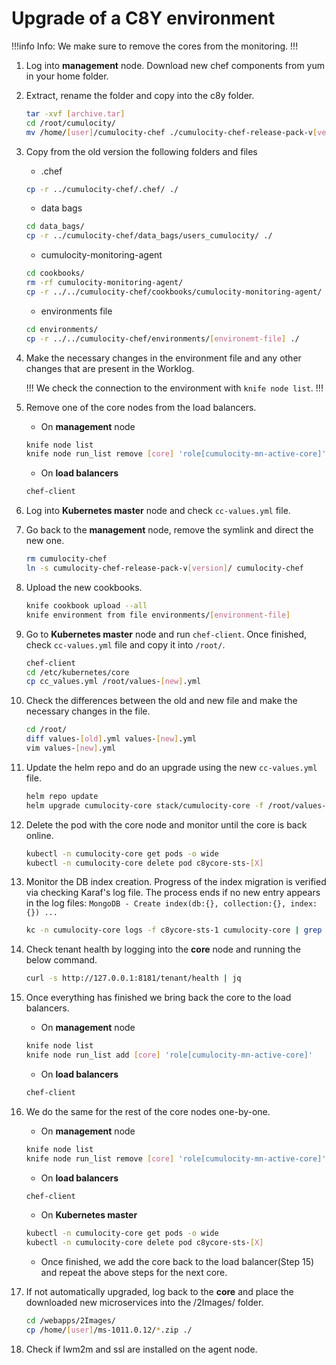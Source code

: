 # Upgrade of a C8Y environment

!!!info Info: 
We make sure to remove the cores from the monitoring. 
!!!

1. Log into **management** node. Download new chef components from yum in your home folder.

2. Extract, rename the folder and copy into the c8y folder.

     ```bash
     tar -xvf [archive.tar]
     cd /root/cumulocity/
     mv /home/[user]/cumulocity-chef ./cumulocity-chef-release-pack-v[version]/
     ```

3. Copy from the old version the following folders and files

    - .chef

     ```bash
     cp -r ../cumulocity-chef/.chef/ ./
     ```

    - data bags

     ```bash
     cd data_bags/
     cp -r ../cumulocity-chef/data_bags/users_cumulocity/ ./
     ```

    - cumulocity-monitoring-agent

     ```bash
     cd cookbooks/
     rm -rf cumulocity-monitoring-agent/
     cp -r ../../cumulocity-chef/cookbooks/cumulocity-monitoring-agent/ ./
     ```

    - environments file

     ```bash
     cd environments/
     cp -r ../../cumulocity-chef/environments/[environemt-file] ./
     ```

4. Make the necessary changes in the environment file and any other changes that are present in the Worklog.

    !!!
    We check the connection to the environment with `knife node list`. 
    !!!

5. Remove one of the core nodes from the load balancers.

     - On **management** node

     ```bash
     knife node list
     knife node run_list remove [core] 'role[cumulocity-mn-active-core]'
     ```

     - On **load balancers**

     ```bash
     chef-client
     ```

6. Log into **Kubernetes master** node and check `cc-values.yml` file.

7. Go back to the **management** node, remove the symlink and direct the new one.

     ```bash
     rm cumulocity-chef
     ln -s cumulocity-chef-release-pack-v[version]/ cumulocity-chef
     ```

8. Upload the new cookbooks.

     ```bash
     knife cookbook upload --all
     knife environment from file environments/[environment-file]
     ```

9. Go to **Kubernetes master** node and run `chef-client`. Once finished, check `cc-values.yml` file and copy it into `/root/`.

     ```bash
     chef-client
     cd /etc/kubernetes/core
     cp cc_values.yml /root/values-[new].yml
     ```

10. Check the differences between the old and new file and make the necessary changes in the file.

     ```bash
     cd /root/
     diff values-[old].yml values-[new].yml
     vim values-[new].yml
     ```

11. Update the helm repo and do an upgrade using the new `cc-values.yml` file.

     ```bash
     helm repo update
     helm upgrade cumulocity-core stack/cumulocity-core -f /root/values-[new].yml --namespace=cumulocity-core --version [version]
     ```

12. Delete the pod with the core node and monitor until the core is back online.

     ```bash
     kubectl -n cumulocity-core get pods -o wide
     kubectl -n cumulocity-core delete pod c8ycore-sts-[X]
     ```

13. Monitor the DB index creation. Progress of the index migration is verified via checking Karaf's log file. The
process ends if no new entry appears in the log files: `MongoDB - Create index(db:{},
collection:{}, index:{}) ...`

     ```bash
     kc -n cumulocity-core logs -f c8ycore-sts-1 cumulocity-core | grep index
     ```

14. Check tenant health by logging into the **core** node and running the below command.

     ```bash
     curl -s http://127.0.0.1:8181/tenant/health | jq
     ```

15. Once everything has finished we bring back the core to the load balancers.

     - On **management** node

     ```bash
     knife node list
     knife node run_list add [core] 'role[cumulocity-mn-active-core]'
     ```

     - On **load balancers**

     ```bash
     chef-client
     ```

16. We do the same for the rest of the core nodes one-by-one.

     - On **management** node

     ```bash
     knife node list
     knife node run_list remove [core] 'role[cumulocity-mn-active-core]'
     ```

     - On **load balancers**

     ```bash
     chef-client
     ```

     - On **Kubernetes master**

     ```bash
     kubectl -n cumulocity-core get pods -o wide
     kubectl -n cumulocity-core delete pod c8ycore-sts-[X]
     ```

     - Once finished, we add the core back to the load balancer(Step 15) and repeat the above steps for the next core.

17. If not automatically upgraded, log back to the **core** and place the downloaded new microservices into the /2Images/ folder.

     ```bash
     cd /webapps/2Images/
     cp /home/[user]/ms-1011.0.12/*.zip ./
     ```

18. Check if lwm2m and ssl are installed on the agent node.